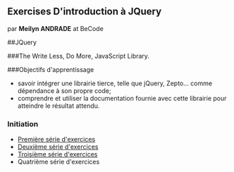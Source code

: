 ## Exercises D'introduction à JQuery

par **Meilyn ANDRADE** at BeCode

##JQuery

###The Write Less, Do More, JavaScript Library.

###Objectifs d'apprentissage

* savoir intégrer une librairie tierce, telle que jQuery, Zepto... comme dépendance à son propre code;
* comprendre et utiliser la documentation fournie avec cette librairie pour atteindre le résultat attendu.

### Initiation
- [Première série d'exercices](https://github.com/Meilyn/Javascript/tree/master/Jquery/1-serie)
- [Deuxième série d'exercices](https://github.com/Meilyn/Javascript/tree/master/Jquery/2-serie)
- [Troisième série d'exercices](https://github.com/Meilyn/Javascript/tree/master/Jquery/3-serie)
- Quatrième série d'exercices
